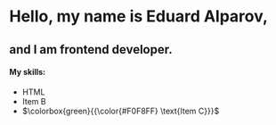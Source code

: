 # Hello, my name is Eduard Alparov, 

## and I am frontend developer.

#### My skills:

- HTML
- Item B
- $\colorbox{green}{{\color{#F0F8FF} \text{Item C}}}$
